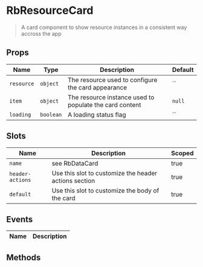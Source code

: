 # RbResourceCard

> A card component to show resource instances in a consistent way accross the app

## Props

| Name | Type | Description | Default |
| ---- | ---- | ----------- | ------- |
| `resource` | `object` | The resource used to configure the card appearance | `` |
| `item` | `object` | The resource instance used to populate the card content | `null` |
| `loading` | `boolean` | A loading status flag | `` |

## Slots

| Name | Description | Scoped |
| ---- | ----------- | ------ |
| `name` | see RbDataCard | true |
| `header-actions` | Use this slot to customize the header actions section | true |
| `default` | Use this slot to customize the body of the card | true |

## Events

| Name | Description |
| ---- | ----------- |

## Methods

